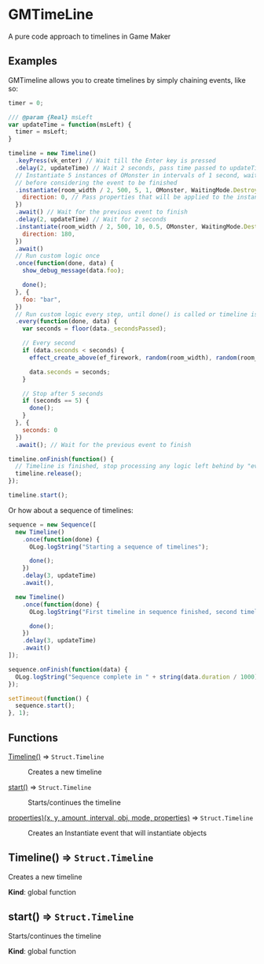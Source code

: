 # GMTimeLine

A pure code approach to timelines in Game Maker

## Examples

GMTimeline allows you to create timelines by simply chaining events, like so:

```javascript
timer = 0;

/// @param {Real} msLeft
var updateTime = function(msLeft) {
  timer = msLeft;
}

timeline = new Timeline()
  .keyPress(vk_enter) // Wait till the Enter key is pressed
  .delay(2, updateTime) // Wait 2 seconds, pass time passed to updateTime function
  // Instantiate 5 instances of OMonster in intervals of 1 second, wait for the instances to be destroyed
  // before considering the event to be finished
  .instantiate(room_width / 2, 500, 5, 1, OMonster, WaitingMode.Destroy, {
    direction: 0, // Pass properties that will be applied to the instances
  })
  .await() // Wait for the previous event to finish
  .delay(2, updateTime) // Wait for 2 seconds
  .instantiate(room_width / 2, 500, 10, 0.5, OMonster, WaitingMode.Destroy, {
    direction: 180,
  })
  .await()
  // Run custom logic once
  .once(function(done, data) {
    show_debug_message(data.foo);

    done();
  }, {
    foo: "bar",
  })
  // Run custom logic every step, until done() is called or timeline is released
  .every(function(done, data) {
    var seconds = floor(data._secondsPassed);

    // Every second
    if (data.seconds < seconds) {
      effect_create_above(ef_firework, random(room_width), random(room_height), 10, random(c_white));

      data.seconds = seconds;
    }

    // Stop after 5 seconds
    if (seconds == 5) {
      done();
    }
  }, {
    seconds: 0
  })
  .await(); // Wait for the previous event to finish

timeline.onFinish(function() {
  // Timeline is finished, stop processing any logic left behind by "every"
  timeline.release();
});

timeline.start();
```

Or how about a sequence of timelines:

```javascript
sequence = new Sequence([
  new Timeline()
    .once(function(done) {
      OLog.logString("Starting a sequence of timelines");

      done();
    })
    .delay(3, updateTime)
    .await(),

  new Timeline()
    .once(function(done) {
      OLog.logString("First timeline in sequence finished, second timeline started");

      done();
    })
    .delay(3, updateTime)
    .await()
]);

sequence.onFinish(function(data) {
  OLog.logString("Sequence complete in " + string(data.duration / 1000) + " seconds");
});

setTimeout(function() {
  sequence.start();
}, 1);
```

## Functions

<dl>
<dt><a href="#Timeline">Timeline()</a> ⇒ <code>Struct.Timeline</code></dt>
<dd><p>Creates a new timeline</p>
</dd>
<dt><a href="#start">start()</a> ⇒ <code>Struct.Timeline</code></dt>
<dd><p>Starts/continues the timeline</p>
</dd>
<dt><a href="#instantiate(x, y, amount, interval, obj, mode, properties)"> properties)(x, y, amount, interval, obj, mode, properties)</a> ⇒ <code>Struct.Timeline</code></dt>
<dd><p>Creates an Instantiate event that will instantiate objects</p>
</dd>
</dl>

<a name="Timeline"></a>

## Timeline() ⇒ <code>Struct.Timeline</code>
Creates a new timeline

**Kind**: global function  
<a name="start"></a>

## start() ⇒ <code>Struct.Timeline</code>
Starts/continues the timeline

**Kind**: global function  
